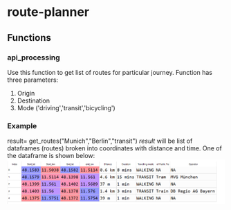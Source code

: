 # route-planner

## Functions
### api_processing
Use this function to get list of routes for particular journey. Function has three parameters: 
1. Origin
2. Destination
3. Mode ('driving','transit','bicycling')
### Example
result= get_routes("Munich","Berlin","transit")
*result* will be list of dataframes (routes) broken into coordinates with distance and time. 
One of the dataframe is shown below:
![image](images/image1.PNG)
